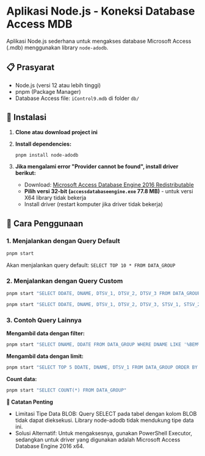 # Aplikasi Node.js - Koneksi Database Access MDB

Aplikasi Node.js sederhana untuk mengakses database Microsoft Access (.mdb) menggunakan library `node-adodb`.

## 📋 Prasyarat

- Node.js (versi 12 atau lebih tinggi)
- pnpm (Package Manager)
- Database Access file: `iControl9.mdb` di folder `db/`

## 🚀 Instalasi

1. **Clone atau download project ini**
2. **Install dependencies:**
   ```bash
   pnpm install node-adodb
   ```

3. **Jika mengalami error "Provider cannot be found", install driver berikut:**
   - Download: [Microsoft Access Database Engine 2016 Redistributable](https://www.microsoft.com/en-us/download/details.aspx?id=54920)
   - **Pilih versi 32-bit (`accessdatabaseengine.exe` 77.8 MB)** - untuk versi X64 library tidak bekerja
   - Install driver (restart komputer jika driver tidak bekerja)

## 📖 Cara Penggunaan

### 1. Menjalankan dengan Query Default

```bash
pnpm start
```

Akan menjalankan query default: `SELECT TOP 10 * FROM DATA_GROUP`

### 2. Menjalankan dengan Query Custom

```bash
pnpm start "SELECT DDATE, DNAME, DTSV_1, DTSV_2, DTSV_3 FROM DATA_GROUP WHERE DNAME = 'K6T389BE-BEM032AE0' ORDER BY DDATE ASC"
```

```bash
pnpm start "SELECT DDATE, DNAME, DTSV_1, DTSV_2, DTSV_3, STSV_1, STSV_2, STSV_3 FROM DATA_GROUP d INNER JOIN STANDARDS_GROUP s ON (s.SSPECTRAL_ID1=d.DSTANDARD_ID1 AND s.SSPECTRAL_ID2=d.DSTANDARD_ID2 and s.SSPECTRAL_ID3=d.DSTANDARD_ID3)"
```

### 3. Contoh Query Lainnya

**Mengambil data dengan filter:**
```bash
pnpm start "SELECT DNAME, DDATE FROM DATA_GROUP WHERE DNAME LIKE '%BEM%'"
```

**Mengambil data dengan limit:**
```bash
pnpm start "SELECT TOP 5 DDATE, DNAME, DTSV_1 FROM DATA_GROUP ORDER BY DDATE DESC"
```

**Count data:**
```bash
pnpm start "SELECT COUNT(*) FROM DATA_GROUP"
```

 
**📝 Catatan Penting**
- Limitasi Tipe Data BLOB: Query SELECT pada tabel dengan kolom BLOB tidak dapat dieksekusi. Library node-adodb tidak mendukung tipe data ini. 
- Solusi Alternatif: Untuk mengaksesnya, gunakan PowerShell Executor, sedangkan untuk driver yang digunakan adalah Microsoft Access Database Engine 2016 x64.